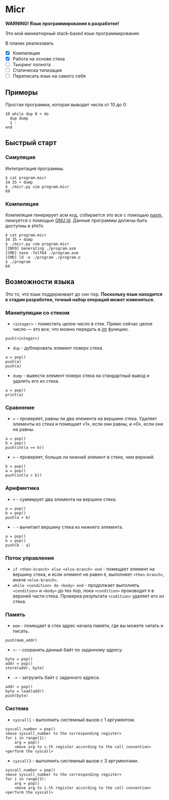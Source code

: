 # Micr

**WARNING! Язык программирования в разработке!**

Это мой миниатюрный stack-based язык программирования.

В планах реализовать
- [x] Компиляция
- [x] Работа на основе стека
- [ ] Тьюринг полнота
- [ ] Статическа типизация
- [ ] Переписать язык на самого себя

## Примеры

Простая программа, которая выводит числа от 10 до 0:

```micr
10 while dup 0 > do
  dup dump
  1 -
end
```

## Быстрый старт

### Симуляция

Интепретация программы.

```console
$ cat program.micr
34 35 + dump
$ ./micr.py sim program.micr
69
```

### Компиляция

Компиляция генерирует асм код, собирается это все с помощью [nasm](https://www.nasm.us/), линкуется с помощью [GNU ld](https://www.gnu.org/software/binutils/). Данные программы должны быть доступны в `$PATH`.

```console
$ cat program.micr
34 35 + dump
$ ./micr.py com program.micr
[INFO] Generating ./program.asm
[CMD] nasm -felf64 ./program.asm
[CMD] ld -o ./program ./program.o
$ ./program
69
```

## Возможности языка

Это то, что язык поддерживает до сих пор. **Поскольку язык находится в стадии разработки, точный набор операций может измениться.**

### Манипуляции со стеком

- `<integer>` - поместить целое число в стек. Прямо сейчас целое число — это все, что можно передать в [int](https://docs.python.org/3/library/functions.html#int) функцию.
```
push(<integer>)
```
- `dup` - дублировать элемент поверх стека.
```
a = pop()
push(a)
push(a)
```
- `dump` - вывести элемент поверх стека на стандартный вывод и удалить его из стека.
```
a = pop()
print(a)
```

### Сравнение

- `=` - проверяет, равны ли два элемента на вершине стека. Удаляет элементы из стека и помещает «1», если они равны, и «0», если они не равны.
```
a = pop()
b = pop()
push(int(a == b))
```
- `>` - проверяет, больше ли нижний элемент в стеке, чем верхний.
```
b = pop()
a = pop()
push(int(a > b))
```

### Арифметика

- `+` - суммирует два элемента на вершине стека.
```
a = pop()
b = pop()
push(a + b)
```
- `-` - вычитает вершину стека из нижнего элемента.
```
a = pop()
b = pop()
push(b - a)
```

### Поток управления

- `if <then-branch> else <else-branch> end` - помещает элемент на вершину стека, и если элемент не равен `0`, выполняет `<then-branch>`, иначе `<else-branch>`.
- `while <condition> do <body> end` - продолжает выполнять `<condition>` и `<body>` до тех пор, пока `<condition>` производит `0` в верхней части стека. Проверка результата `<codition>` удаляет его из стека.

### Память

- `mem` - помещает в стек адрес начала памяти, где вы можете читать и писать.
```
push(mem_addr)
```
- `<-` - сохранить данный байт по заданному адресу.
```
byte = pop()
addr = pop()
store(addr, byte)
```
- `->` - загрузить байт с заданного адреса.
```
addr = pop()
byte = load(addr)
push(byte)
```

### Система

- `syscall1` - выполнить системный вызов с 1 аргументом.
```
syscall_number = pop()
<move syscall_number to the corresponding register>
for i in range(1):
    arg = pop()
    <move arg to i-th register according to the call convention>
<perform the syscall>
```
- `syscall3` - выполнить системный вызов с 3 аргументами.
```
syscall_number = pop()
<move syscall_number to the corresponding register>
for i in range(3):
    arg = pop()
    <move arg to i-th register according to the call convention>
<perform the syscall>
```

